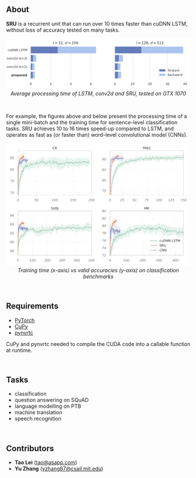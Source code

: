 
## About

**SRU** is a recurrent unit that can run over 10 times faster than cuDNN LSTM, without loss of accuracy tested on many tasks. 

<p align="center">
<img width=620 src="imgs/speed.png"><br>
<i>Average processing time of LSTM, conv2d and SRU, tested on GTX 1070</i><br>
</p>

<br>

For example, the figures above and below present the processing time of a single mini-batch and the training time for sentence-level classification tasks. SRU achieves 10 to 16 times speed-up compared to LSTM, and operates as fast as (or faster than) word-level convolutional model (CNNs).

<p align="center">
<img width=550 src="imgs/classification.png"><br>
<i>Training time (x-axis) vs valid accuracies (y-axis) on classification benchmarks</i><br>
</p>

<br>

## Requirements
 - [PyTorch](http://pytorch.org/)
 - [CuPy](https://cupy.chainer.org/)
 - [pynvrtc](https://github.com/NVIDIA/pynvrtc)
 
CuPy and pynvrtc needed to compile the CUDA code into a callable function at runtime.

<br>

## Tasks
 - classification
 - question answering on SQuAD
 - language modelling on PTB
 - machine translation
 - speech recognition
 
<br>

## Contributors
-  **Tao Lei** (tao@asapp.com)
-  **Yu Zhang** (yzhang87@csail.mit.edu)
